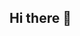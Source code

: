 ## Hi there 👋

<!--
*Hello!* This will be the main repository where i will be putting all my main codes, such as LuaU, Python 3. and more!
